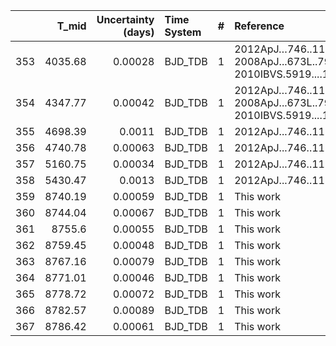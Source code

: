 |     |   T_mid |   Uncertainty (days) | Time System   |   # | Reference                                                   |
|----:|--------:|---------------------:|:--------------|----:|:------------------------------------------------------------|
| 353 | 4035.68 |              0.00028 | BJD_TDB       |   1 | 2012ApJ…746..111T; 2008ApJ...673L..79N; 2010IBVS.5919....1S |
| 354 | 4347.77 |              0.00042 | BJD_TDB       |   1 | 2012ApJ…746..111T; 2008ApJ...673L..79N; 2010IBVS.5919....1S |
| 355 | 4698.39 |              0.0011  | BJD_TDB       |   1 | 2012ApJ...746..111T                                         |
| 356 | 4740.78 |              0.00063 | BJD_TDB       |   1 | 2012ApJ...746..111T                                         |
| 357 | 5160.75 |              0.00034 | BJD_TDB       |   1 | 2012ApJ...746..111T                                         |
| 358 | 5430.47 |              0.0013  | BJD_TDB       |   1 | 2012ApJ...746..111T                                         |
| 359 | 8740.19 |              0.00059 | BJD_TDB       |   1 | This work                                                   |
| 360 | 8744.04 |              0.00067 | BJD_TDB       |   1 | This work                                                   |
| 361 | 8755.6  |              0.00055 | BJD_TDB       |   1 | This work                                                   |
| 362 | 8759.45 |              0.00048 | BJD_TDB       |   1 | This work                                                   |
| 363 | 8767.16 |              0.00079 | BJD_TDB       |   1 | This work                                                   |
| 364 | 8771.01 |              0.00046 | BJD_TDB       |   1 | This work                                                   |
| 365 | 8778.72 |              0.00072 | BJD_TDB       |   1 | This work                                                   |
| 366 | 8782.57 |              0.00089 | BJD_TDB       |   1 | This work                                                   |
| 367 | 8786.42 |              0.00061 | BJD_TDB       |   1 | This work                                                   |